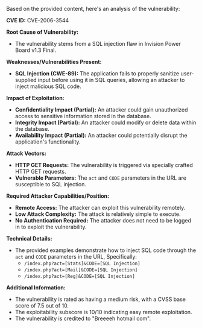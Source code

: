 Based on the provided content, here's an analysis of the vulnerability:

**CVE ID:** CVE-2006-3544

**Root Cause of Vulnerability:**
- The vulnerability stems from a SQL injection flaw in Invision Power Board v1.3 Final.

**Weaknesses/Vulnerabilities Present:**
- **SQL Injection (CWE-89):**  The application fails to properly sanitize user-supplied input before using it in SQL queries, allowing an attacker to inject malicious SQL code.

**Impact of Exploitation:**
- **Confidentiality Impact (Partial):** An attacker could gain unauthorized access to sensitive information stored in the database.
- **Integrity Impact (Partial):** An attacker could modify or delete data within the database.
- **Availability Impact (Partial):** An attacker could potentially disrupt the application's functionality.

**Attack Vectors:**
- **HTTP GET Requests:** The vulnerability is triggered via specially crafted HTTP GET requests.
- **Vulnerable Parameters:** The `act` and `CODE` parameters in the URL are susceptible to SQL injection.

**Required Attacker Capabilities/Position:**
- **Remote Access:**  The attacker can exploit this vulnerability remotely.
- **Low Attack Complexity:** The attack is relatively simple to execute.
- **No Authentication Required:** The attacker does not need to be logged in to exploit the vulnerability.

**Technical Details:**
- The provided examples demonstrate how to inject SQL code through the `act` and `CODE` parameters in the URL, Specifically:
    - `/index.php?act=[Stats]&CODE=[SQL Injection]`
    - `/index.php?act=[Mail]&CODE=[SQL Injection]`
    - `/index.php?act=[Reg]&CODE=[SQL Injection]`

**Additional Information:**
- The vulnerability is rated as having a medium risk, with a CVSS base score of 7.5 out of 10.
- The exploitability subscore is 10/10 indicating easy remote exploitation.
- The vulnerability is credited to "Breeeeh hotmail com".